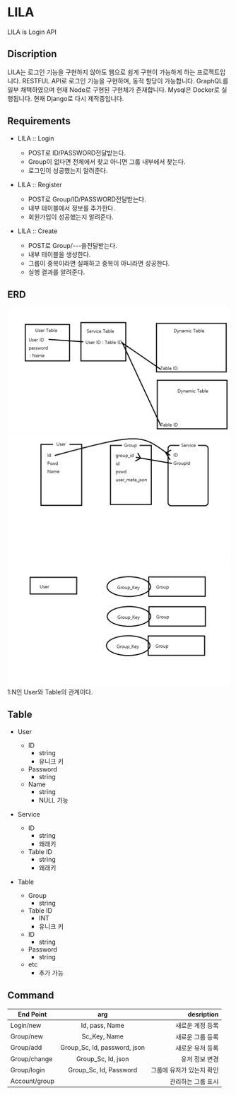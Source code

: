 # LILA

LILA is Login API

## Discription

LILA는 로그인 기능을 구현하지 않아도 웹으로 쉽게 구현이 가능하게 하는 프로젝트입니다. RESTFUL API로 로그인 기능을 구현하며, 동적 할당이 가능합니다. GraphQL를 일부 채택하였으며 현재 Node로 구현된 구현체가 존재합니다. Mysql은 Docker로 실행됩니다. 현재 Django로 다시 제작중입니다.

## Requirements

- LILA :: Login
  - POST로 ID/PASSWORD전달받는다.
  - Group이 없다면 전체에서 찾고 아니면 그룹 내부에서 찾는다.
  - 로그인이 성공했는지 알려준다.

- LILA :: Register
  - POST로 Group/ID/PASSWORD전달받는다.
  - 내부 테이블에서 정보를 추가한다.
  - 회원가입이 성공했는지 알려준다.

- LILA :: Create
  - POST로 Group/---을전달받는다.
  - 내부 테이블을 생성한다.
  - 그룹이 중복이라면 실패하고 중복이 아니라면 성공한다.
  - 실행 결과를 알려준다.

## ERD

![image](./Image/ERD.png)
![image](./Image/ERD2.png)
![image](./Image/ERD3.png)
1:N인 User와 Table의 관계이다.

## Table

- User
  - ID
    - string
    - 유니크 키
  - Password
    - string
  - Name
    - string
    - NULL 가능

- Service
  - ID
    - string
    - 왜래키
  - Table ID
    - string
    - 왜래키

- Table
  - Group
    - string
  - Table ID
    - INT
    - 유니크 키
  - ID
    - string
  - Password
    - string
  - etc
    - 추가 가능

## Command

| End Point | arg | desription  |
| --------- |:---:| -----------:|
| Login/new     |  Id, pass, Name                    | 새로운 계정 등록 |
| Group/new     |  Sc_Key, Name                      | 새로운 그룹 등록 |
| Group/add     |  Group_Sc, Id, password, json      | 새로운 유저 등록 |
| Group/change  |  Group_Sc, Id, json                | 유저 정보 변경   |
| Group/login   |  Group_Sc, Id, Password            | 그룹에 유저가 있는지 확인 |
| Account/group |                                    | 관리하는 그룹 표시 |
